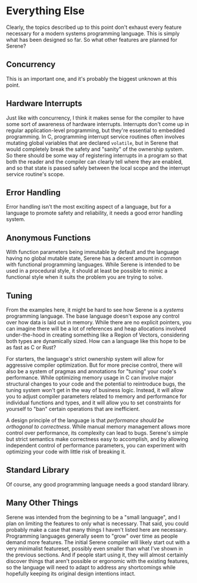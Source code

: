 # Everything Else

Clearly, the topics described up to this point don't exhaust every feature necessary for a modern systems programming language. This is simply what has been designed so far. So what other features are planned for Serene?

## Concurrency

This is an important one, and it's probably the biggest unknown at this point. 

## Hardware Interrupts

Just like with concurrency, I think it makes sense for the compiler to have some sort of awareness of hardware interrupts. Interrupts don't come up in regular application-level programming, but they're essential to embedded programming. In C, programming interrupt service routines often involves mutating global variables that are declared `volatile`, but in Serene that would completely break the safety and "sanity" of the ownership system. So there should be some way of registering interrupts in a program so that both the reader and the compiler can clearly tell where they are enabled, and so that state is passed safely between the local scope and the interrupt service routine's scope.

## Error Handling

Error handling isn't the most exciting aspect of a language, but for a language to promote safety and reliability, it needs a good error handling system.

## Anonymous Functions

With function parameters being immutable by default and the language having no global mutable state, Serene has a decent amount in common with functional programming languages. While Serene is intended to be used in a procedural style, it should at least be possible to mimic a functional style when it suits the problem you are trying to solve.

## Tuning

From the examples here, it might be hard to see how Serene is a *systems* programming language. The base language doesn't expose any control over how data is laid out in memory. While there are no explicit pointers, you can imagine there will be a lot of references and heap allocations involved under-the-hood in creating something like a Region of Vectors, considering both types are dynamically sized. How can a language like this hope to be as fast as C or Rust?

For starters, the language's strict ownership system will allow for aggressive compiler optimization. But for more precise control, there will also be a system of pragmas and annotations for "tuning" your code's performance. While optimizing memory usage in C can involve major structural changes to your code and the potential to reintroduce bugs, the tuning system won't get in the way of business logic. Instead, it will allow you to adjust compiler parameters related to memory and performance for individual functions and types, and it will allow you to set constraints for yourself to "ban" certain operations that are inefficient.

A design principle of the language is that *performance should be orthogonal to correctness*. While manual memory management allows more control over performance, its complexity can lead to bugs. Serene's simple but strict semantics make correctness easy to accomplish, and by allowing independent control of performance parameters, you can experiment with optimizing your code with little risk of breaking it.

## Standard Library

Of course, any good programming language needs a good standard library.

## Many Other Things

Serene was intended from the beginning to be a "small language", and I plan on limiting the features to only what is necessary. That said, you could probably make a case that many things I haven't listed here are necessary. Programming languages generally seem to "grow" over time as people demand more features. The initial Serene compiler will likely start out with a very minimalist featureset, possibly even smaller than what I've shown in the previous sections. And if people start using it, they will almost certainly discover things that aren't possible or ergonomic with the existing features, so the language will need to adapt to address any shortcomings while hopefully keeping its original design intentions intact.